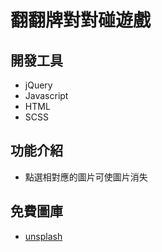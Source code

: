 # 翻翻牌對對碰遊戲

## 開發工具
* jQuery
* Javascript
* HTML
* SCSS

## 功能介紹
* 點選相對應的圖片可使圖片消失

## 免費圖庫
* [unsplash](https://unsplash.com/s/photos/fruit)